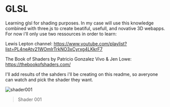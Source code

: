 # GLSL

Learning glsl for shading purposes. In my case will use this knowledge combined with three.js to create beatiful, usefull, and novative 3D webapps.
For now i'll only use two ressources in order to learn:

Lewis Lepton channel: https://www.youtube.com/playlist?list=PL4neAtv21WOmIrTrkNO3xCyrxg4LKkrF7

The Book of Shaders by Patricio Gonzalez Vivo & Jen Lowe: https://thebookofshaders.com/


I'll add results of the sahders i'll be creating on this readme, so averyone can watch and pick the shader they want.


![shader001](https://github.com/Git-Baptiste/GLSL/assets/75739697/bd1b7aae-9db7-48d6-abc4-691a3cfd8963)
> Shader 001

